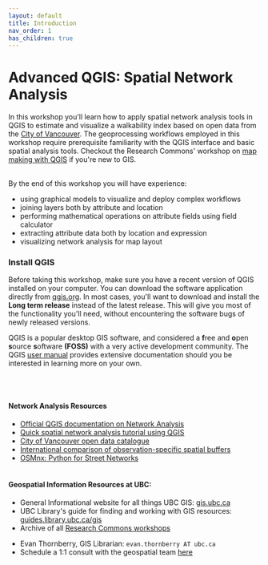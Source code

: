 ```yaml
---
layout: default
title: Introduction
nav_order: 1
has_children: true
---
```


# Advanced QGIS: Spatial Network Analysis

In this workshop you'll learn how to apply spatial network analysis tools in QGIS to estimate and visualize a walkability index based on open data from the [City of Vancouver](https://opendata.vancouver.ca/pages/home/). The geoprocessing workflows employed in this workshop require prerequisite familiarity with the QGIS interface and basic spatial analysis tools. Checkout the Research Commons' workshop on [map making with QGIS](https://ubc-library-rc.github.io/gis-intro-qgis/) if you're new to GIS.

<br>
By the end of this workshop you will have experience:

- using graphical models to visualize and deploy complex workflows
- joining layers both by attribute and location
- performing mathematical operations on attribute fields using field calculator
- extracting attribute data both by location and expression
- visualizing network analysis for map layout
  <br>

### Install QGIS

Before taking this workshop, make sure you have a recent version of QGIS installed on your computer. You can download the software application directly from [qgis.org](https://qgis.org/en/site/forusers/download.html). In most cases, you'll want to download and install the **Long term release** instead of the latest release. This will give you most of the functionality you'll need, without encountering the software bugs of newly released versions.



QGIS is a popular desktop GIS software, and considered a **f**ree and **o**pen **s**ource **s**oftware **(FOSS)** with a very active development community. The QGIS [user manual](https://docs.qgis.org/3.22/en/docs/user_manual/index.html) provides extensive documentation should you be interested in learning more on your own.

<br>
<br>

#### Network Analysis Resources

- [Official QGIS documentation on Network Analysis](https://docs.qgis.org/3.10/en/docs/training_manual/vector_analysis/network_analysis.html)<br>
- [Quick spatial network analysis tutorial using QGIS](https://www.youtube.com/watch?v=WzT9_jMbBDw)<br>
- [City of Vancouver open data catalogue](https://opendata.vancouver.ca/)<br>
- [International comparison of observation-specific spatial buffers](http://ij-healthgeographics.biomedcentral.com/articles/10.1186/s12942-017-0077-9)<br>
- [OSMnx: Python for Street Networks](https://geoffboeing.com/2016/11/osmnx-python-street-networks/)<br>
  <br>

#### Geospatial Information Resources at UBC:

- General Informational website for all things UBC GIS: [gis.ubc.ca](http://gis.ubc.ca/)
- UBC Library's guide for finding and working with GIS resources: [guides.library.ubc.ca/gis](http://guides.library.ubc.ca/gis)
- Archive of all [Research Commons workshops](https://ubc-library-rc.github.io/all.html)
<!--- - UBC's GIS Slack (create your own channel or lurk!): [ubcgis.slack.com](https://ubcgis.slack.com/)--->
- Evan Thornberry, GIS Librarian: `evan.thornberry AT ubc.ca`
- Schedule a 1:1 consult with the geospatial team [here](https://libcal.library.ubc.ca/appointments/research_commons#s-lc-public-pt)
